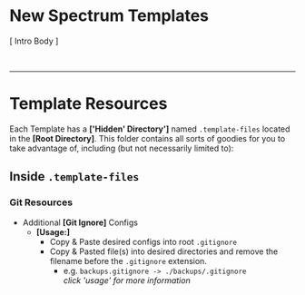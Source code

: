 # New Spectrum Templates

[ Intro Body ]

<br />

---

# Template Resources

Each Template has a __['Hidden' Directory']__ named `.template-files` located in the __[Root Directory]__. This folder contains all sorts of goodies for you to take advantage of, including (but not necessarily limited to):

## Inside `.template-files`

### Git Resources
- Additional __[Git Ignore]__ Configs
	- __[Usage:]__
		- Copy & Paste desired configs into root `.gitignore`
		- Copy & Pasted file(s) into desired directories and remove the filename before the `.gitignore` extension.
			- e.g. `backups.gitignore -> ./backups/.gitignore`<br />
			*click 'usage' for more information*
